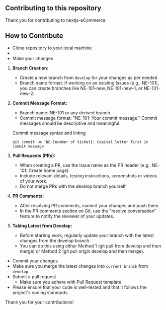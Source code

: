 ## Contributing to this repository

Thank you for contributing to nextjs-eCommerce

## How to Contribute

- Clone repository to your local machine
-
- Make your changes

1. **Branch Creation:**

   - Create a new branch from `develop` for your changes as per needed
   - Branch name format: If working on an existing Issues (e.g., NE-101), you can create branches like NE-101-new, NE-101-new-1, or NE-101-new-2.

2. **Commit Message Format:**

   - Branch name: NE-101 or any derived branch.
   - Commit message format: "NE-101: Your commit message." Commit messages should be descriptive and meaningful.

   Commit message syntax and linting

   ```
   git commit -m 'NE-[number of ticket]: Capital letter first in commit message'
   ```

3. **Pull Requests (PRs):**

   - When creating a PR, use the Issue name as the PR header (e.g., NE-101: Create home page).
   - Include relevant details, testing instructions, screenshots or videos of your work.
   - Do not merge PRs with the develop branch yourself.

4. **PR Comments:**

   - After resolving PR comments, commit your changes and push them.
   - In the PR comments section on Git, use the "resolve conversation" feature to notify the reviewer of your updates.

5. **Taking Latest from Develop:**

   - Before starting work, regularly update your branch with the latest changes from the develop branch.
   - You can do this using either Method 1 (git pull from develop and then merge) or Method 2 (git pull origin develop and then merge).

- Commit your changes
- Make sure you merge the latest changes into `current branch` from `develop`
- Submit a pull request
  - Make sure you adhere with Pull Request template
- Please ensure that your code is well-tested and that it follows the project's coding standards.

Thank you for your contributions!
